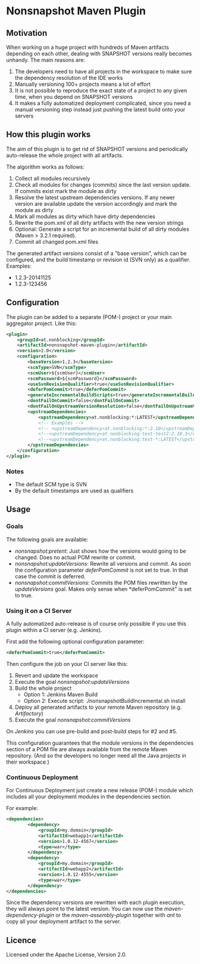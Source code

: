 Nonsnapshot Maven Plugin
========================

Motivation
----------

When working on a huge project with hundreds of Maven artifacts depending on each other, 
dealing with SNAPSHOT versions really becomes unhandy. The main reasons are:

1. The developers need to have all projects in the workspace to make sure the dependency resolution of the IDE works
2. Manually versioning 100+ projects means a lot of effort
3. It is not possible to reproduce the exact state of a project to any given time, when you depend on SNAPSHOT versions
4. It makes a fully automatized deployment complicated, since you need a manual versioning step instead just pushing the latest build onto your servers

How this plugin works
---------------------

The aim of this plugin is to get rid of SNAPSHOT versions and periodically auto-release the whole project with all artifacts.

The algorithm works as follows:

1. Collect all modules recursively
2. Check all modules for changes (commits) since the last version update. If commits exist mark the module as dirty
3. Resolve the latest upstream dependencies versions. If any newer version are available update the version accordingly
    and mark the module as dirty
4. Mark all modules as dirty which have dirty dependencies
5. Rewrite the pom.xml of all dirty artifacts with the new version strings
6. Optional: Generate a script for an incremental build of all dirty modules (Maven > 3.2.1 required).
7. Commit all changed pom.xml files

The generated artifact versions consist of a "base version", which can be configured,
and the build timestamp or revision id (SVN only) as a qualifier. Examples:

* 1.2.3-20141125
* 1.2.3-123456

Configuration
-------------

The plugin can be added to a separate (POM-) project or your main aggregator project. Like this:

```xml
<plugin>
	<groupId>at.nonblocking</groupId>
	<artifactId>nonsnapshot-maven-plugin</artifactId>
	<version>2.0</version>
	<configuration>
		<baseVersion>1.2.3</baseVersion>
		<scmType>SVN</scmType>
		<scmUser>${scmUser}</scmUser>
		<scmPassword>${scmPassword}</scmPassword>
		<useSvnRevisionQualifier>true</useSvnRevisionQualifier>
		<deferPomCommit>true</deferPomCommit>
		<generateIncrementalBuildScripts>true</generateIncrementalBuildScripts>
		<dontFailOnCommit>false</dontFailOnCommit>
		<dontFailOnUpstreamVersionResolution>false</dontFailOnUpstreamVersionResolution>
		<upstreamDependencies>
			<upstreamDependency>at.nonblocking:*:LATEST</upstreamDependency>
			<!-- Examples -->
			<!-- <upstreamDependency>at.nonblocking:*:2.10</upstreamDependency> -->
			<!--<upstreamDependency>at.nonblocking:test-test2:2.10.3</upstreamDependency>-->
			<!--<upstreamDependency>at.nonblocking:test-*:LATEST</upstreamDependency>-->
		</upstreamDependencies>
	</configuration>
</plugin>

```

### Notes

 * The default SCM type is SVN
 * By the default timestamps are used as qualifiers

Usage
-----

### Goals

The following goals are available:

* *nonsnapshot:pretent*: Just shows how the versions would going to be changed. Does no actual POM rewrite or commit.
* *nonsnapshot:updateVersions*: Rewrite all versions and commit. As soon the configuration parameter *deferPomCommit* is not set to true. In that case the commit is deferred.
* *nonsnapshot:commitVersions*: Commits the POM files rewritten by the *updateVersions* goal. Makes only sense when *deferPomCommit" is set to true.

### Using it on a CI Server

A fully automatized auto-release is of course only possible if you use this plugin within a CI server (e.g. *Jenkins*).

First add the following optional configuration parameter:

```xml
<deferPomCommit>true</deferPomCommit>
```

Then configure the job on your CI server like this:

1. Revert and update the workspace
2. Execute the goal *nonsnapshot:updateVersions*
3. Build the whole project
    * Option 1: Jenkins Maven Build
    * Option 2: Execute script: ./nonsnapshotBuildIncremental.sh install
4. Deploy all generated artifacts to your remote Maven repository (e.g. *Artifactory*)
5. Execute the goal *nonsnapshot:commitVersions*

On *Jenkins* you can use pre-build and post-build steps for #2 and #5.

This configuration guarantees that the module versions in the dependencies section of a POM file are always available from the remote Maven repository.
(And so the developers no longer need all the Java projects in their workspace.)

### Continuous Deployment

For Continuous Deployment just create a new release (POM-) module which includes
all your deployment modules in the dependencies section.

For example:

```xml
<dependencies>
		<dependency>
			<groupId>my.domain</groupId>
			<artifactId>webapp1</artifactId>
			<version>1.0.12-4567</version>
			<type>war</type>
		</dependency>
		<dependency>
			<groupId>my.domain</groupId>
			<artifactId>webapp2</artifactId>
			<version>1.0.12-4555</version>
			<type>war</type>
		</dependency>
</dependencies>
```

Since the dependency versions are rewritten with each plugin execution, they will always point to the latest version.
You can now use the *maven-dependency-plugin* or the *maven-assembly-plugin* together with *ant* to copy all your deployment
artifact to the server.

Licence
-------

Licensed under the Apache License, Version 2.0.


